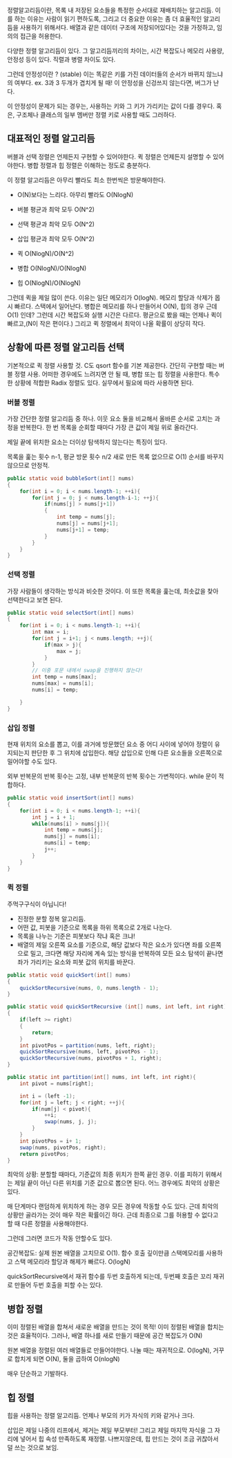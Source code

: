 정렬알고리듬이란, 목록 내 저장된 요소들을 특정한 순서대로 재배치하는 알고리듬. 이를 하는 이유는 사람이 읽기 편하도록, 그리고 더 중요한 이유는 좀 더 효율적인 알고리듬을 사용하기 위해서다.
배열과 같은 데이터 구조에 저장되어있다는 것을 가정하고, 임의의 접근을 허용한다.

다양한 정렬 알고리듬이 있다. 그 알고리듬끼리의 차이는, 시간 복잡도나 메모리 사용량, 안정성 등이 있다.
직렬과 병렬 차이도 있다.

그런데 안정성이란 ? (stable)
이는 똑같은 키를 가진 데이터들의 순서가 바뀌지 않느냐의 여부다. ex. 3과 3 두개가 겹치게 될 때!
이 안정성을 신겅쓰지 않는다면, 버그가 난다.

이 안정성이 문제가 되는 경우는, 사용하는 키와 그 키가 가리키는 값이 다를 경우다.
혹은, 구조체나 클래스의 일부 멤버만 정렬 키로 사용할 때도 그러하다.

## 대표적인 정렬 알고리듬

버블과 선택 정렬은 언제든지 구현할 수 있어야한다.
퀵 정렬은 언제든지 설명할 수 있어야한다.
병합 정렬과 힙 정렬은 이해하는 정도로 충분하다.

이 정렬 알고리듬은 아무리 빨라도 최소 한번씩은 방문해야한다.

-   O(N)보다는 느리다. 아무리 빨라도 O(NlogN)

-   버블 평균과 최악 모두 O(N^2)
-   선택 평균과 최악 모두 O(N^2)
-   삽입 평균과 최악 모두 O(N^2)
-   퀵 O(NlogN)/O(N^2)
-   병합 O(NlogN)/O(NlogN)
-   힙 O(NlogN)/O(NlogN)

그런데 퀵을 제일 많이 쓴다. 이유는 일단 메모리가 O(logN). 메모리 할당과 삭제가 몹시 빠르다. 스택에서 일어난다.
병합은 메모리를 하나 만들어서 O(N), 힙의 경우 근데 O(1) 인데? 그런데 시간 복잡도와 실행 시간은 다르다. 평균으로 봤을 때는 언제나 퀵이 빠르고,(N이 작은 편이다.) 그리고 퀵 정렬에서 최악이 나올 확률이 상당히 작다.

## 상황에 따른 정렬 알고리듬 선택

기본적으로 퀵 정렬 사용할 것. C도 qsort 함수를 기본 제공한다.
간단히 구현할 때는 버블 정렬 사용.
어떠한 경우에도 느려지면 안 될 때, 병합 또는 힙 정렬을 사용한다.
특수한 상황에 적합한 Radix 정렬도 있다. 실무에서 필요에 따라 사용하면 된다.

### 버블 정렬

가장 간단한 정렬 알고리듬 중 하나.
이웃 요소 둘을 비교해서 올바른 순서로 고치는 과정을 반복한다.
한 번 목록을 순회할 때마다 가장 큰 값이 제일 위로 올라간다.

제일 끝에 위치한 요소는 더이상 탐색하지 않는다는 특징이 있다.

목록을 훑는 횟수 n-1, 평균 방문 횟수 n/2
새로 만든 목록 없으므로 O(1)
순서를 바꾸지 않으므로 안정적.

```java
public static void bubbleSort(int[] nums)
{
    for(int i = 0; i < nums.length-1; ++i){
        for(int j = 0; j < nums.length-i-1; ++j){
            if(nums[j] > nums[j+1])
            {
                int temp = nums[j];
                nums[j] = nums[j+1];
                nums[j+1] = temp;
            }
        }
    }
}
```

### 선택 정렬

가장 사람들이 생각하는 방식과 비슷한 것이다.
이 또한 목록을 훑는데, 최솟값을 찾아 선택한다고 보면 된다.

```java
public static void selectSort(int[] nums)
{
    for(int i = 0; i < nums.length-1; ++i){
        int max = i;
        for(int j = i+1; j < nums.length; ++j){
            if(max > j){
                max = j;
            }
        }
        // 이중 포문 내에서 swap을 진행하지 않는다!
        int temp = nums[max];
        nums[max] = nums[i];
        nums[i] = temp;

    }
}
```

### 삽입 정렬

현재 위치의 요소를 뽑고, 이를 과거에 방문했던 요소 중 어디 사이에 넣어야 정렬이 유지되는지 판단한 후 그 위치에 삽입한다. 해당 삽입으로 인해 다른 요소들을 오른쪽으로 밀어야할 수도 있다.

외부 반복문의 반복 횟수는 고정, 내부 반복문의 반복 횟수는 가변적이다. while 문이 적합하다.

```java
public static void insertSort(int[] nums)
{
    for(int i = 0; i < nums.length-1; ++i){
        int j = i + 1;
        while(nums[i] > nums[j]){
            int temp = nums[j];
            nums[j] = nums[i];
            nums[i] = temp;
            j++;
        }
    }
}
```

### 퀵 정렬

주먹구구식이 아닙니다!

-   진정한 분할 정복 알고리듬.
-   어떤 값, 피봇을 기준으로 목록을 하위 목록으로 2개로 나눈다.
-   목록을 나누는 기준은 피봇보다 작냐 혹은 크냐!
-   배열의 제일 오른쪽 요소를 기준으로, 해당 값보다 작은 요소가 있다면 좌를 오른쪽으로 밀고, 크다면 해당 자리에 계속 있는 방식을 반복하여 모든 요소 탐색이 끝나면 좌가 가리키는 요소와 피봇 값의 위치를 바꾼다.

```java
public static void quickSort(int[] nums)
{
    quickSortRecursive(nums, 0, nums.length - 1);
}

public static void quickSortRecursive (int[] nums, int left, int right)
{
    if(left >= right)
    {
        return;
    }
    int pivotPos = partition(nums, left, right);
    quickSortRecursive(nums, left, pivotPos - 1);
    quickSortRecursive(nums, pivotPos + 1, right);
}

public static int partition(int[] nums, int left, int right){
    int pivot = nums[right];

    int i = (left -1);
    for(int j = left; j < right; ++j){
        if(num[j] < pivot){
            ++i;
            swap(nums, j, j);
        }
    }
    int pivotPos = i+ 1;
    swap(nums, pivotPos, right);
    return pivotPos;
}
```

최악의 상황: 분할할 때마다, 기준값의 최종 위치가 한쪽 끝인 경우.
이를 피하기 위해서는 제일 끝이 아닌 다른 위치를 기준 값으로 뽑으면 된다. 어느 경우에도 최악의 상황은 있다.

매 단계마다 랜덤하게 위치하게 하는 경우 모든 경우에 작동할 수도 있다. 근데 최악의 상황만 골라가는 것이 매우 작은 확률이긴 하다. 근데 최종으로 그를 허용할 수 없다고 할 때 다른 정렬을 사용해야한다.

그런데 그러면 코드가 작동 안할수도 있다.

공간복잡도: 실제 원본 배열을 고치므로 O(1). 함수 호출 깊이만큼 스택메모리를 사용하고 스택 메모리라 할당과 해제가 빠르다. O(logN)

quickSortRecursive에서 재귀 함수를 두번 호출하게 되는데, 두번째 호출은 꼬리 재귀로 만들어 두번 호출을 피할 수는 있다.

## 병합 정렬

이미 정렬된 배열을 합쳐서 새로운 배열을 만드는 것이 목적!
이미 정렬된 배열을 합치는 것은 효율적이다. 그러나, 배열 하나를 새로 만들기 때문에 공간 복잡도가 O(N)

원본 배열을 정렬된 여러 배열들로 만들어야한다.
나눌 때는 재귀적으로. O(logN), 거꾸로 합치게 되면 O(N), 둘을 곱하여 O(nlogN)

매우 단순하고 기발하다.

## 힙 정렬

힙을 사용하는 정렬 알고리듬. 언제나 부모의 키가 자식의 키와 같거나 크다.

삽입은 제일 나중의 리프에서, 제거는 제일 부모부터! 그리고 제일 마지막 자식을 그 자리에 넣어서 힙 속성 만족하도록 재정렬.
나쁘지않은데, 힙 만드는 것이 조금 귀찮아서 덜 쓰는 것으로 보임.
